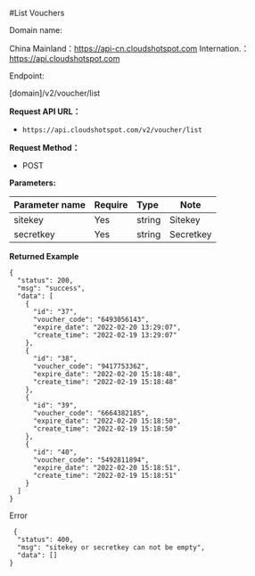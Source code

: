 #List Vouchers

Domain name:

China Mainland：https://api-cn.cloudshotspot.com
Internation.：https://api.cloudshotspot.com

Endpoint:

[domain]/v2/voucher/list

**Request API URL：**
- ` https://api.cloudshotspot.com/v2/voucher/list `
  
**Request Method：**
- POST 

**Parameters:** 

|Parameter name|Require|Type|Note|
|:----    |:---|:----- |-----   |
|sitekey |  Yes  |    string   |    Sitekey   |
|secretkey |  Yes  |    string   |    Secretkey   |


**Returned Example**

``` 
{
  "status": 200,
  "msg": "success",
  "data": [
    {
      "id": "37",
      "voucher_code": "6493056143",
      "expire_date": "2022-02-20 13:29:07",
      "create_time": "2022-02-19 13:29:07"
    },
    {
      "id": "38",
      "voucher_code": "9417753362",
      "expire_date": "2022-02-20 15:18:48",
      "create_time": "2022-02-19 15:18:48"
    },
    {
      "id": "39",
      "voucher_code": "6664382185",
      "expire_date": "2022-02-20 15:18:50",
      "create_time": "2022-02-19 15:18:50"
    },
    {
      "id": "40",
      "voucher_code": "5492811894",
      "expire_date": "2022-02-20 15:18:51",
      "create_time": "2022-02-19 15:18:51"
    }
  ]
}

```

 Error
```
 {
  "status": 400,
  "msg": "sitekey or secretkey can not be empty",
  "data": []
}
```
